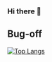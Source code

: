 ### Hi there 👋

## Bug-off

[![Top Langs](https://github-readme-stats.vercel.app/api/top-langs/?username=ajkumar1205&hide=javascript,cmake)](https://github.com/anuraghazra/github-readme-stats)
<!--
**ajkumar1205/ajkumar1205** is a ✨ _special_ ✨ repository because its `README.md` (this file) appears on your GitHub profile.

Here are some ideas to get you started:

- 🔭 I’m currently working on ...
- 🌱 I’m currently learning ...
- 👯 I’m looking to collaborate on ...
- 🤔 I’m looking for help with ...
- 💬 Ask me about ...
- 📫 How to reach me: ...
- 😄 Pronouns: ...
- ⚡ Fun fact: ...
-->
